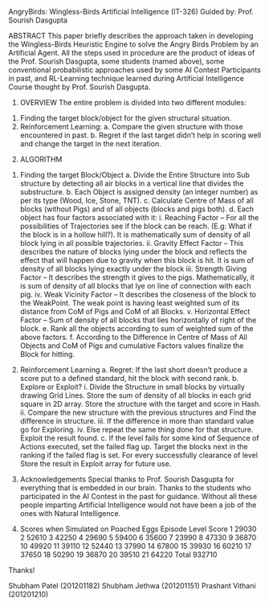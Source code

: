 AngryBirds: Wingless-Birds
Artificial Intelligence (IT-326)
Guided by: Prof. Sourish Dasgupta

ABSTRACT
This paper briefly describes the approach taken in developing the Wingless-Birds Heuristic Engine to solve the Angry Birds Problem by an Artificial Agent. All the steps used in procedure are the product of ideas of the Prof. Sourish Dasgupta, some students (named above), some conventional probabilistic approaches used by some AI Contest Participants in past, and RL-Learning technique learned during Artificial Intelligence Course thought by Prof. Sourish Dasgupta.
1.	OVERVIEW
The entire problem is divided into two different modules:
  1)	Finding the target block/object for the given structural situation.
  2)	Reinforcement Learning:
    a.	Compare the given structure with those encountered in past.
    b.	Regret if the last target didn’t help in scoring well and change the target in the next iteration.
2.	ALGORITHM
  1)	Finding the target Block/Object
    a.	Divide the Entire Structure into Sub structure by detecting all air blocks in a vertical line that divides the substructure.
    b.	Each Object is assigned density (an integer number) as per its type (Wood, Ice, Stone, TNT).
    c.	Calculate Centre of Mass of all blocks (without Pigs) and of all objects (blocks and pigs both).
    d.	Each object has four factors associated with it:
      i.	Reaching Factor – For all the possibilities of Trajectories see if the block can be reach. (E.g: What if the block is in a hollow hill?). It is mathematically sum of density of all block lying in all possible trajectories.
      ii.	Gravity Effect Factor – This describes the nature of blocks lying under the block and reflects the effect that will happen due to gravity when this block is hit. It is sum of density of all blocks lying exactly under the block
      iii.	Strength Giving Factor – It describes the strength it gives to the pigs. Mathematically, it is sum of density of all blocks that lye on line of connection with each pig. 
      iv.	Weak Vicinity Factor – It describes the closeness of the block to the WeakPoint. The weak point is having least weighted sum of its distance from CoM of Pigs and CoM of all Blocks.
      v.	Horizontal Effect Factor – Sum of density of all blocks that lies horizontally of right of the block.
    e.	Rank all the objects according to sum of weighted sum of the above factors.
    f.	According to the Difference in Centre of Mass of All Objects and CoM of Pigs and cumulative Factors values finalize the Block for hitting.
  
  2)	Reinforcement Learning
    a.	Regret: If the last short doesn’t produce a score put to a defined standard, hit the block with second rank.
    b.	Explore or Exploit? 
      i.	Divide the Structure in small blocks by virtually drawing Grid Lines. Store the sum of density of all blocks in each grid square in 2D array. Store the structure with the target and score in Hash.
      ii.	Compare the new structure with the previous structures and Find the difference in structure.
      iii.	If the difference in more than standard value go for Exploring.
      iv.	Else repeat the same thing done for that structure. Exploit the result found.
  c.	If the level fails for some kind of Sequence of Actions executed, set the failed flag up. Target the blocks next in the ranking if the failed flag is set. For every successfully clearance of level Store the result in Exploit array for future use.

3.	Acknowledgements
Special thanks to Prof. Sourish Dasgupta for everything that is embedded in our brain.
Thanks to the students who participated in the AI Contest in the past for guidance. 
Without all these people imparting Artificial Intelligence would not have been a job of the ones with Natural Intelligence.

4.	Scores when Simulated on Poached Eggs Episode
Level	Score
1	29030
2	52610
3	42250
4	29690
5	59400
6	35600
7	23990
8	47330
9	36870
10	49920
11	39110
12	52440
13	37990
14	67800
15	39930
16	60210
17	37650
18	50290
19	36870
20	39510
21	64220
Total	932710



Thanks!

Shubham Patel (201201182)
Shubham Jethwa (201201151)
Prashant Vithani (201201210)
